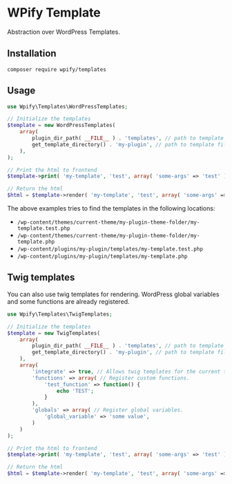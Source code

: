 # WPify Template

Abstraction over WordPress Templates.

## Installation

`composer require wpify/templates`

## Usage

```php
use Wpify\Templates\WordPressTemplates;

// Initialize the templates
$template = new WordPressTemplates(
	array(
		plugin_dir_path( __FILE__ ) . 'templates', // path to template files in plugin
		get_template_directory() . 'my-plugin', // path to template files in current theme 
	), 
);

// Print the html to frontend 
$template->print( 'my-template', 'test', array( 'some-args' => 'test' ) );

// Return the html
$html = $template->render( 'my-template', 'test', array( 'some-args' => 'test' ) );
```

The above examples tries to find the templates in the following locations:

* `/wp-content/themes/current-theme/my-plugin-theme-folder/my-template.test.php`
* `/wp-content/themes/current-theme/my-plugin-theme-folder/my-template.php`
* `/wp-content/plugins/my-plugin/templates/my-template.test.php`
* `/wp-content/plugins/my-plugin/templates/my-template.php`

## Twig templates

You can also use twig templates for rendering. WordPress global variables and some functions are already registered.

```php
use Wpify\Templates\TwigTemplates;

// Initialize the templates
$template = new TwigTemplates(
	array(
		plugin_dir_path( __FILE__ ) . 'templates', // path to template files in plugin
		get_template_directory() . 'my-plugin', // path to template files in current theme 
	),
	array(
		'integrate' => true, // Allows twig templates for the current theme
		'functions' => array( // Register custom functions.
			'test_function' => function() {
				echo 'TEST';
			}
		),
		'globals' => array( // Register global variables.
			'global_variable' => 'some value',
		)
	)
);

// Print the html to frontend 
$template->print( 'my-template', 'test', array( 'some-args' => 'test' ) );

// Return the html
$html = $template->render( 'my-template', 'test', array( 'some-args' => 'test' ) );
```
